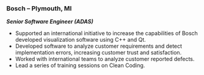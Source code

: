 ### **Bosch – Plymouth, MI**

***Senior Software Engineer (ADAS)***
- Supported an international initiative to increase the capabilities of Bosch developed visualization software using C++ and Qt.
- Developed software to analyze customer requirements and detect implementation errors, increasing customer trust and satisfaction.
- Worked with international teams to analyze customer reported defects.
- Lead a series of training sessions on Clean Coding.
